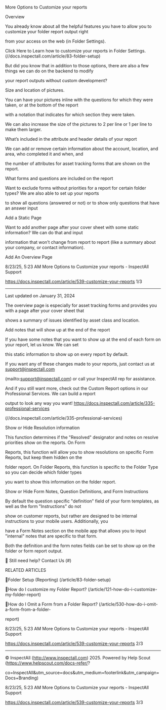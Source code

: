More Options to Customize your reports

Overview

You already know about all the helpful features you have to allow you to customize your folder report output right

from your access on the web (in Folder Settings).

Click Here to Learn how to customize your reports in Folder Settings. (//docs.inspectall.com/article/83-folder-setup)

But did you know that in addition to those options, there are also a few things we can do on the backend to modify

your report outputs without custom development?

Size and location of pictures.

You can have your pictures inline with the questions for which they were taken, or at the bottom of the report

with a notation that indicates for which section they were taken.

We can also increase the size of the pictures to 2 per line or 1 per line to make them larger.

What’s included in the attribute and header details of your report

We can add or remove certain information about the account, location, and area, who completed it and when, and

the number of attributes for asset tracking forms that are shown on the report.

What forms and questions are included on the report

Want to exclude forms without priorities for a report for certain folder types?  We are also able to set up your reports

to show all questions (answered or not) or to show only questions that have an answer input

Add a Static Page

Want to add another page after your cover sheet with some static information?  We can do that and input

information that won’t change from report to report (like a summary about your company, or contact information).

Add An Overview Page

8/23/25, 5:23 AM More Options to Customize your reports - InspectAll Support

https://docs.inspectall.com/article/539-customize-your-reports 1/3


---

Last updated on January 31, 2024

The overview page is especially for asset tracking forms and provides you with a page after your cover sheet that

shows a summary of issues identified by asset class and location.

Add notes that will show up at the end of the report

If you have some notes that you want to show up at the end of each form on your report, let us know.  We can set

this static information to show up on every report by default.

If you want any of these changes made to your reports, just contact us at support@inspectall.com

(mailto:support@inspectall.com) or call your InspectAll rep for assistance.

And if you still want more, check out the Custom Report options in our Professional Services.  We can build a report

output to look any way you want!  https://docs.inspectall.com/article/335-professional-services

(//docs.inspectall.com/article/335-professional-services)

Show or Hide Resolution information

This function determines if the "Resolved" designator and notes on resolve priorities show on the reports. On Form

Reports, this function will allow you to show resolutions on specific Form Reports, but keep them hidden on the

folder report. On Folder Reports, this function is specific to the Folder Type so you can decide which folder types

you want to show this information on the folder report.

Show or Hide Form Notes, Question Definitions, and Form Instructions

By default the question specific "definition" field of your form templates, as well as the form "Instructions" do not

show on customer reports, but rather are designed to be internal instructions to your mobile users.  Additionally, you

have a Form Notes section on the mobile app that allows you to input "internal" notes that are specific to that form.

Both the definition and the form notes fields can be set to show up on the folder or form report output.

 Still need help? Contact Us (#)

RELATED ARTICLES

Folder Setup (Reporting) (/article/83-folder-setup)

How do I customize my Folder Report? (/article/121-how-do-i-customize-my-folder-report)

How do I Omit a Form from a Folder Report? (/article/530-how-do-i-omit-a-form-from-a-folder-

report)

8/23/25, 5:23 AM More Options to Customize your reports - InspectAll Support

https://docs.inspectall.com/article/539-customize-your-reports 2/3


---

© InspectAll (http://www.inspectall.com) 2025. Powered by Help Scout (https://www.helpscout.com/docs-refer/?

co=InspectAll&utm_source=docs&utm_medium=footerlink&utm_campaign=Docs+Branding)

8/23/25, 5:23 AM More Options to Customize your reports - InspectAll Support

https://docs.inspectall.com/article/539-customize-your-reports 3/3

